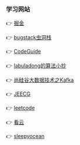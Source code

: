 ### 学习网站


👉 [掘金](https://juejin.cn/)


👉 [bugstack虫洞栈](https://bugstack.cn/)


👉 [CodeGuide](https://github.com/fuzhengwei/CodeGuide)


👉 [labuladong的算法小抄](https://labuladong.gitbook.io/algo/)


👉 [尚硅谷大数据技术之Kafka](http://pdf.sonin.cn?file=尚硅谷大数据技术之Kafka.pdf)


👉 [JEECG](http://doc.jeecg.com/2043868)


👉 [leetcode](https://leetcode.cn/)


👉 [看云](https://www.kancloud.cn/@sonin?tab=purchase)


👉 [sleepyocean](https://sleepyocean.github.io/)
